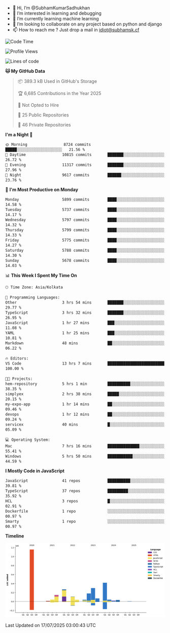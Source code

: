 - 👋 Hi, I’m @SubhamKumarSadhukhan
- 👀 I’m interested in learning and debugging
- 🌱 I’m currently learning machine learning
- 💞️ I’m looking to collaborate on any project based on python and django
- 📫 How to reach me ?
      Just drop a mail in idiot@subhamsk.cf

<!---
SubhamKumarSadhukhan/SubhamKumarSadhukhan is a ✨ special ✨ repository because its `README.md` (this file) appears on your GitHub profile.
You can click the Preview link to take a look at your changes.
--->


<!--START_SECTION:waka-->
![Code Time](http://img.shields.io/badge/Code%20Time-3%2C004%20hrs%2016%20mins-blue)

![Profile Views](http://img.shields.io/badge/Profile%20Views-0-blue)

![Lines of code](https://img.shields.io/badge/From%20Hello%20World%20I%27ve%20Written-2.9%20million%20lines%20of%20code-blue)

**🐱 My GitHub Data** 

> 📦 389.3 kB Used in GitHub's Storage 
 > 
> 🏆 6,685 Contributions in the Year 2025
 > 
> 🚫 Not Opted to Hire
 > 
> 📜 25 Public Repositories 
 > 
> 🔑 46 Private Repositories 
 > 
**I'm a Night 🦉** 

```text
🌞 Morning                8724 commits        █████░░░░░░░░░░░░░░░░░░░░   21.56 % 
🌆 Daytime                10815 commits       ███████░░░░░░░░░░░░░░░░░░   26.72 % 
🌃 Evening                11317 commits       ███████░░░░░░░░░░░░░░░░░░   27.96 % 
🌙 Night                  9617 commits        ██████░░░░░░░░░░░░░░░░░░░   23.76 % 
```
📅 **I'm Most Productive on Monday** 

```text
Monday                   5899 commits        ████░░░░░░░░░░░░░░░░░░░░░   14.58 % 
Tuesday                  5737 commits        ████░░░░░░░░░░░░░░░░░░░░░   14.17 % 
Wednesday                5797 commits        ████░░░░░░░░░░░░░░░░░░░░░   14.32 % 
Thursday                 5799 commits        ████░░░░░░░░░░░░░░░░░░░░░   14.33 % 
Friday                   5775 commits        ████░░░░░░░░░░░░░░░░░░░░░   14.27 % 
Saturday                 5788 commits        ████░░░░░░░░░░░░░░░░░░░░░   14.30 % 
Sunday                   5678 commits        ████░░░░░░░░░░░░░░░░░░░░░   14.03 % 
```


📊 **This Week I Spent My Time On** 

```text
🕑︎ Time Zone: Asia/Kolkata

💬 Programming Languages: 
Other                    3 hrs 54 mins       ███████░░░░░░░░░░░░░░░░░░   29.77 % 
TypeScript               3 hrs 32 mins       ███████░░░░░░░░░░░░░░░░░░   26.95 % 
JavaScript               1 hr 27 mins        ███░░░░░░░░░░░░░░░░░░░░░░   11.08 % 
YAML                     1 hr 25 mins        ███░░░░░░░░░░░░░░░░░░░░░░   10.81 % 
Markdown                 48 mins             ██░░░░░░░░░░░░░░░░░░░░░░░   06.22 % 

🔥 Editors: 
VS Code                  13 hrs 7 mins       █████████████████████████   100.00 % 

🐱‍💻 Projects: 
hem-repository           5 hrs 1 min         ██████████░░░░░░░░░░░░░░░   38.35 % 
simplyex                 2 hrs 38 mins       █████░░░░░░░░░░░░░░░░░░░░   20.15 % 
my-expo-app              1 hr 14 mins        ██░░░░░░░░░░░░░░░░░░░░░░░   09.46 % 
devops                   1 hr 12 mins        ██░░░░░░░░░░░░░░░░░░░░░░░   09.24 % 
servicex                 40 mins             █░░░░░░░░░░░░░░░░░░░░░░░░   05.09 % 

💻 Operating System: 
Mac                      7 hrs 16 mins       ██████████████░░░░░░░░░░░   55.41 % 
Windows                  5 hrs 50 mins       ███████████░░░░░░░░░░░░░░   44.59 % 
```

**I Mostly Code in JavaScript** 

```text
JavaScript               41 repos            ██████████░░░░░░░░░░░░░░░   39.81 % 
TypeScript               37 repos            █████████░░░░░░░░░░░░░░░░   35.92 % 
HCL                      3 repos             █░░░░░░░░░░░░░░░░░░░░░░░░   02.91 % 
Dockerfile               1 repo              ░░░░░░░░░░░░░░░░░░░░░░░░░   00.97 % 
Smarty                   1 repo              ░░░░░░░░░░░░░░░░░░░░░░░░░   00.97 % 
```



**Timeline**

![Lines of Code chart](https://raw.githubusercontent.com/SubhamKumarSadhukhan/SubhamKumarSadhukhan/main/assets/bar_graph.png)


 Last Updated on 17/07/2025 03:00:43 UTC
<!--END_SECTION:waka-->
